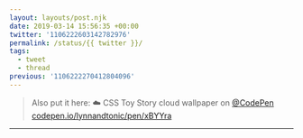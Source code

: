 ```yaml
---
layout: layouts/post.njk
date: 2019-03-14 15:56:35 +00:00
twitter: '1106222603142782976'
permalink: /status/{{ twitter }}/
tags: 
  - tweet
  - thread
previous: '1106222270412804096'
---
```


> Also put it here: ☁️ CSS Toy Story cloud wallpaper on [@CodePen](https://twitter.com/CodePen) [codepen.io/lynnandtonic/pen/xBYYra](https://codepen.io/lynnandtonic/pen/xBYYra)

---
